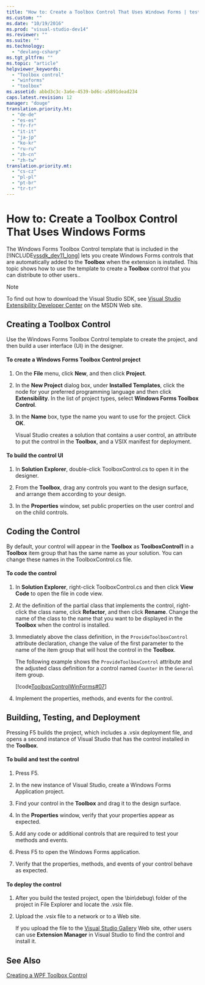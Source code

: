 ```yaml
---
title: "How to: Create a Toolbox Control That Uses Windows Forms | testtitle"
ms.custom: ""
ms.date: "10/19/2016"
ms.prod: "visual-studio-dev14"
ms.reviewer: ""
ms.suite: ""
ms.technology: 
  - "devlang-csharp"
ms.tgt_pltfrm: ""
ms.topic: "article"
helpviewer_keywords: 
  - "Toolbox control"
  - "winforms"
  - "toolbox"
ms.assetid: abbd3c3c-3a6e-4539-bd6c-a5891dead234
caps.latest.revision: 12
manager: "douge"
translation.priority.ht: 
  - "de-de"
  - "es-es"
  - "fr-fr"
  - "it-it"
  - "ja-jp"
  - "ko-kr"
  - "ru-ru"
  - "zh-cn"
  - "zh-tw"
translation.priority.mt: 
  - "cs-cz"
  - "pl-pl"
  - "pt-br"
  - "tr-tr"
---
```

# How to: Create a Toolbox Control That Uses Windows Forms
The Windows Forms Toolbox Control template that is included in the [!INCLUDE[vssdk_dev11_long](../misc/includes/vssdk_dev11_long_md.md)] lets you create Windows Forms controls that are automatically added to the **Toolbox** when the extension is installed. This topic shows how to use the template to create a **Toolbox** control that you can distribute to other users..  
  
> [!NOTE]
>  To find out how to download the Visual Studio SDK, see [Visual Studio Extensibility Developer Center](http://go.microsoft.com/fwlink/?linkid=121964) on the MSDN Web site.  
  
## Creating a Toolbox Control  
 Use the Windows Forms Toolbox Control template to create the project, and then build a user interface (UI) in the designer.  
  
#### To create a Windows Forms Toolbox Control project  
  
1.  On the **File** menu, click **New**, and then click **Project**.  
  
2.  In the **New Project** dialog box, under **Installed Templates**, click the node for your preferred programming language and then click **Extensibility**. In the list of project types, select **Windows Forms Toolbox Control**.  
  
3.  In the **Name** box, type the name you want to use for the project. Click **OK**.  
  
     Visual Studio creates a solution that contains a user control, an attribute to put the control in the **Toolbox**, and a VSIX manifest for deployment.  
  
#### To build the control UI  
  
1.  In **Solution Explorer**, double-click ToolboxControl.cs to open it in the designer.  
  
2.  From the **Toolbox**, drag any controls you want to the design surface, and arrange them according to your design.  
  
3.  In the **Properties** window, set public properties on the user control and on the child controls.  
  
## Coding the Control  
 By default, your control will appear in the **Toolbox** as **ToolboxControl1** in a **Toolbox** item group that has the same name as your solution. You can change these names in the ToolboxControl.cs file.  
  
#### To code the control  
  
1.  In **Solution Explorer**, right-click ToolboxControl.cs and then click **View Code** to open the file in code view.  
  
2.  At the definition of the partial class that implements the control, right-click the class name, click **Refactor**, and then click **Rename**. Change the name of the class to the name that you want to be displayed in the **Toolbox** when the control is installed.  
  
3.  Immediately above the class definition, in the `ProvideToolboxControl` attribute declaration, change the value of the first parameter to the name of the item group that will host the control in the **Toolbox**.  
  
     The following example shows the `ProvideToolboxControl` attribute and the adjusted class definition for a control named `Counter` in the `General` item group.  
  
     [!code[ToolboxControlWinForms#07](../misc/codesnippet/CSharp/how-to--create-a-toolbox-control-that-uses-windows-forms_1.cs)]  
  
4.  Implement the properties, methods, and events for the control.  
  
## Building, Testing, and Deployment  
 Pressing F5 builds the project, which includes a .vsix deployment file, and opens a second instance of Visual Studio that has the control installed in the **Toolbox**.  
  
#### To build and test the control  
  
1.  Press F5.  
  
2.  In the new instance of Visual Studio, create a Windows Forms Application project.  
  
3.  Find your control in the **Toolbox** and drag it to the design surface.  
  
4.  In the **Properties** window, verify that your properties appear as expected.  
  
5.  Add any code or additional controls that are required to test your methods and events.  
  
6.  Press F5 to open the Windows Forms application.  
  
7.  Verify that the properties, methods, and events of your control behave as expected.  
  
#### To deploy the control  
  
1.  After you build the tested project, open the \bin\debug\ folder of the project in File Explorer and locate the .vsix file.  
  
2.  Upload the .vsix file to a network or to a Web site.  
  
     If you upload the file to the [Visual Studio Gallery](http://go.microsoft.com/fwlink/?LinkID=123847) Web site, other users can use **Extension Manager** in Visual Studio to find the control and install it.  
  
## See Also  
 [Creating a WPF Toolbox Control](../extensibility/creating-a-wpf-toolbox-control.md)